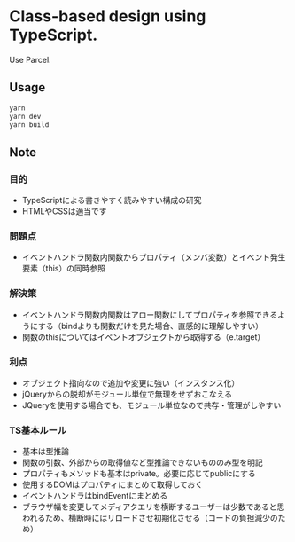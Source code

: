 # Class-based design using TypeScript.
Use Parcel.

## Usage
```bash
yarn
yarn dev
yarn build
```

## Note
### 目的
- TypeScriptによる書きやすく読みやすい構成の研究
- HTMLやCSSは適当です

### 問題点
- イベントハンドラ関数内関数からプロパティ（メンバ変数）とイベント発生要素（this）の同時参照

### 解決策
- イベントハンドラ関数内関数はアロー関数にしてプロパティを参照できるようにする（bindよりも関数だけを見た場合、直感的に理解しやすい）
- 関数のthisについてはイベントオブジェクトから取得する（e.target）

### 利点
- オブジェクト指向なので追加や変更に強い（インスタンス化）
- jQueryからの脱却がモジュール単位で無理をせずおこなえる
- JQueryを使用する場合でも、モジュール単位なので共存・管理がしやすい

### TS基本ルール
- 基本は型推論
- 関数の引数、外部からの取得値など型推論できないもののみ型を明記
- プロパティもメソッドも基本はprivate。必要に応じてpublicにする
- 使用するDOMはプロパティにまとめて取得しておく
- イベントハンドラはbindEventにまとめる
- ブラウザ幅を変更してメディアクエリを横断するユーザーは少数であると思われるため、横断時にはリロードさせ初期化させる（コードの負担減少のため）
